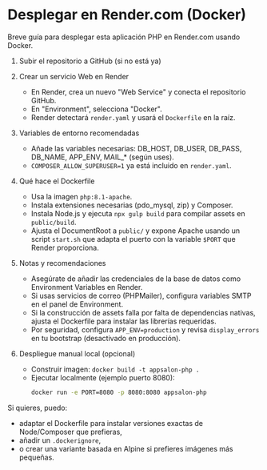 # Desplegar en Render.com (Docker)

Breve guía para desplegar esta aplicación PHP en Render.com usando Docker.

1) Subir el repositorio a GitHub (si no está ya)

2) Crear un servicio Web en Render
   - En Render, crea un nuevo "Web Service" y conecta el repositorio GitHub.
   - En "Environment", selecciona "Docker".
   - Render detectará `render.yaml` y usará el `Dockerfile` en la raíz.

3) Variables de entorno recomendadas
   - Añade las variables necesarias: DB_HOST, DB_USER, DB_PASS, DB_NAME, APP_ENV, MAIL_* (según uses).
   - `COMPOSER_ALLOW_SUPERUSER=1` ya está incluido en `render.yaml`.

4) Qué hace el Dockerfile
   - Usa la imagen `php:8.1-apache`.
   - Instala extensiones necesarias (pdo_mysql, zip) y Composer.
   - Instala Node.js y ejecuta `npx gulp build` para compilar assets en `public/build`.
   - Ajusta el DocumentRoot a `public/` y expone Apache usando un script `start.sh` que adapta el puerto con la variable `$PORT` que Render proporciona.

5) Notas y recomendaciones
   - Asegúrate de añadir las credenciales de la base de datos como Environment Variables en Render.
   - Si usas servicios de correo (PHPMailer), configura variables SMTP en el panel de Environment.
   - Si la construcción de assets falla por falta de dependencias nativas, ajusta el Dockerfile para instalar las librerías requeridas.
   - Por seguridad, configura `APP_ENV=production` y revisa `display_errors` en tu bootstrap (desactivado en producción).

6) Despliegue manual local (opcional)
   - Construir imagen: `docker build -t appsalon-php .`
   - Ejecutar localmente (ejemplo puerto 8080):
     ```bash
     docker run -e PORT=8080 -p 8080:8080 appsalon-php
     ```

Si quieres, puedo:
- adaptar el Dockerfile para instalar versiones exactas de Node/Composer que prefieras,
- añadir un `.dockerignore`,
- o crear una variante basada en Alpine si prefieres imágenes más pequeñas.
